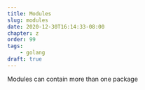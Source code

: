 ```yaml
---
title: Modules
slug: modules
date: 2020-12-30T16:14:33-08:00
chapter: z
order: 99
tags:
    - golang
draft: true
---
```


Modules can contain more than one package
